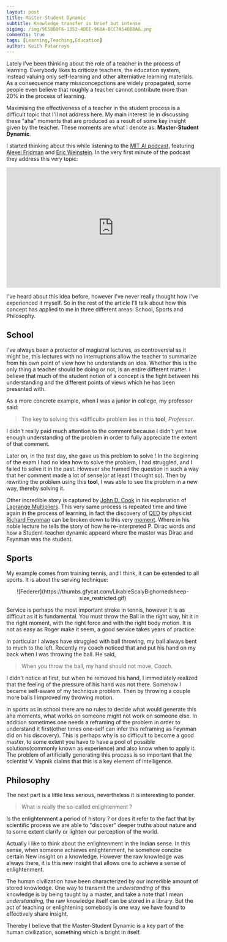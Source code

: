 ```yaml
---
layout: post
title: Master-Student Dynamic
subtitle: Knowledge transfer is brief but intense
bigimg: /img/9E5BB0F6-1352-4DEE-968A-BCC7A540BBA6.png
comments: true
tags: [Learning,Teaching,Education]
author: Keith Patarroyo
---
```

Lately I've been thinking about the role of a teacher in the process of learning. Everybody likes to criticize teachers, the education system, instead valuing only self-learning and other alterniative learning materials. As a consequence many missconcepctions are widely propagated, some people even believe that roughly a teacher cannot contribute more than 20% in the process of learning.

Maximising the effectiveness of a teacher in the student process is a difficult topic that I'll not address here. My main interest lie in discussing these "aha" moments that are produced as a result of some key insight given by the teacher. These moments are what I denote as: **Master-Student Dynamic**.

I started thinking about this while listening to the [MIT AI podcast](https://lexfridman.com/ai/), featuring [Alexei Fridman](https://lexfridman.com/) and [Eric Weinstein](https://www.edge.org/memberbio/eric_r_weinstein). In the very first minute of the podcast they address this very topic:

<div class="iframeVideo">
<iframe width="560" height="315" src="https://www.youtube.com/embed/2wq9x2QcZN0?start=50&end=115" frameborder="0" allow="accelerometer; autoplay; encrypted-media; gyroscope; picture-in-picture" allowfullscreen=""></iframe>
</div>

I've heard about this idea before, however I've never really thought how I've experienced it myself. So in the rest of the article I'll talk about how this concept has applied to me in three different areas: School, Sports and Philosophy.

## School

I've always been a protector of magistral lectures, as controversial as it might be, this lectures with no interruptions allow the teacher to summarize from his own point of view how he understands an idea. Whether this is the only thing a teacher should be doing or not, is an entire different matter. I believe that much of the student notion of a concept is the fight between his understanding and the different points of views which he has been presented with. 

As a more concrete example, when I was a junior in college, my professor said:

> The key to solving this «difficult» problem lies in this **tool**, *Professor*.

I didn't really paid much attention to the comment because I didn't yet have enough understanding of the problem in order to fully appreciate the extent of that comment.

Later on, in the *test* day, she gave us this problem to solve ! In the beginning of the exam I had no idea how to solve the problem, I had struggled, and I failed to solve it in the past. However she framed the question in such a way that her comment made a lot of sense(or at least I thought so). Then by rewriting the problem using this **tool**, I was able to see the problem in a new way, thereby solving it.

Other incredible story is captured by [John D. Cook](https://www.johndcook.com/blog/services-2/) in his explanation of [Lagrange Multipliers](https://www.johndcook.com/blog/2016/09/27/one-of-my-favorite-proofs-lagrange-multipliers/). This very same process is repeated time and time again in the process of learning, in fact the discovery of [QED](https://en.wikipedia.org/wiki/Quantum_electrodynamics) by physicist [Richard Feynman](https://en.wikipedia.org/wiki/Richard_Feynman) can be broken down to this very [moment](https://aapt.scitation.org/doi/abs/10.1119/1.18114). Where in his noble lecture he tells the story of how he re-interpreted P. Dirac words and how a Student-teacher dynamic appeard where the master was Dirac and Feynman was the student.

## Sports

My example comes from training tennis, and I think, it can be extended to all sports. It is about the serving technique:

<div style="text-align:center">
![Federer](https://thumbs.gfycat.com/LikableScalyBighornedsheep-size_restricted.gif)
</div>

Service is perhaps the most important stroke in tennis, however it is as difficult as it is fundamental. You must throw the Ball in the right way, hit it in the right moment, with the right force and with the right body motion. It is not as easy as Roger make it seem, a good service takes years of practice.

In particular I always have struggled with ball throwing, my ball always bent to much to the left. Recently my coach noticed that and put his hand on my back when I was throwing the ball. He said,

> When you throw the ball, my hand should not move, *Coach*.

I didn't notice at first, but when he removed his hand, I immediately realized that the feeling of the pressure of his hand was not there. Somehow I became self-aware of my technique problem. Then by throwing a couple more balls I improved my throwing motion.

In sports as in school there are no rules to decide what would generate this aha moments, what works on someone might not work on someone else. In addition sometimes one needs a reframing of the problem in order to understand it first(other times one-self can infer this reframing as Feynman did on his discovery). This is perhaps why is so difficult to become a good master, to some extent you have to have a pool of possible solutions(commonly known as experience) and also know when to apply it. The problem of artificially generating this process is so important that the scientist V. Vapnik claims that this is a key element of intelligence.

## Philosophy

The next part is a little less serious, nevertheless it is interesting to ponder.

> What is really the so-called enlightenment ?

Is the enlightenment a period of history ? or does it refer to the fact that by scientific process we are able to "discover" deeper truths about nature and to some extent clarify or lighten our perception of the world.

Actually I like to think about the enlightenment in the Indian sense. In this sense, when someone achieves enlightenment, he somehow concibe certain New insight on a knowledge. However the raw knowledge was always there, it is this new insight that allows one to achieve a sense of enlightenment.

The human civilization have been characterized by our incredible amount of stored knowledge. One way to transmit the *understanding* of this knowledge is by being taught by a master, and take a note that I mean *understanding*, the raw knowledge itself can be stored in a library. But the act of teaching or enlightening somebody is one way we have found to effectively share insight.

Thereby I believe that the Master-Student Dynamic is a key part of the human civilization, something which is bright in itself.
